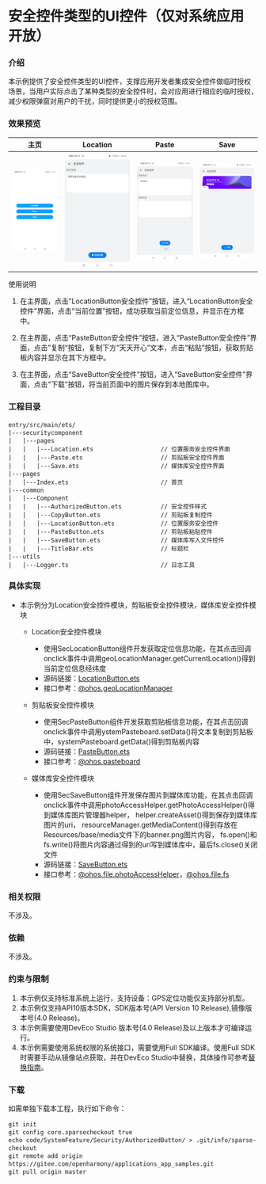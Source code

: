 # 安全控件类型的UI控件（仅对系统应用开放）

### 介绍

本示例提供了安全控件类型的UI控件，支撑应用开发者集成安全控件做临时授权场景，当用户实际点击了某种类型的安全控件时，会对应用进行相应的临时授权，减少权限弹窗对用户的干扰，同时提供更小的授权范围。

### 效果预览

|                   主页                   |                    Location                    |                  Paste                   |                **Save**                |
|:--------------------------------------:|:----------------------------------------------:|:----------------------------------------:|:--------------------------------------:|
| ![main](screenshots/devices/main.jpeg) | ![location](screenshots/devices/location.jpeg) | ![paste](screenshots/devices/paste.jpeg) | ![save](screenshots/devices/save.jpeg) |

使用说明
1. 在主界面，点击“LocationButton安全控件”按钮，进入“LocationButton安全控件”界面，点击“当前位置”按钮，成功获取当前定位信息，并显示在方框中。

2. 在主界面，点击“PasteButton安全控件”按钮，进入“PasteButton安全控件”界面，点击”复制“按钮，复制下方“天天开心”文本，点击“粘贴”按钮，获取剪贴板内容并显示在其下方框中。

3. 在主界面，点击“SaveButton安全控件”按钮，进入“SaveButton安全控件”界面，点击“下载”按钮，将当前页面中的图片保存到本地图库中。

### 工程目录

```
entry/src/main/ets/
|---securitycomponent
|   |---pages
|   |   |---Location.ets                   // 位置服务安全控件界面
|   |   |---Paste.ets                      // 剪贴板安全控件界面
|   |   |---Save.ets                       // 媒体库安全控件界面
|---pages
|   |---Index.ets                          // 首页
|---common
|   |---Component
|   |   |---AuthorizedButton.ets           // 安全控件样式
|   |   |---CopyButton.ets                 // 剪贴板复制控件
|   |   |---LocationButton.ets             // 位置服务安全控件
|   |   |---PasteButton.ets                // 剪贴板粘贴控件
|   |   |---SaveButton.ets                 // 媒体库写入文件控件
|   |   |---TitleBar.ets                   // 标题栏
|---utils
|   |---Logger.ts                          // 日志工具
```

### 具体实现

* 本示例分为Location安全控件模块，剪贴板安全控件模块，媒体库安全控件模块

  * Location安全控件模块
  
    * 使用SecLocationButton组件开发获取定位信息功能，在其点击回调onclick事件中调用geoLocationManager.getCurrentLocation()得到当前定位信息经纬度
    * 源码链接：[LocationButton.ets](entry/src/main/ets/common/Component/LocationButton.ets)
    * 接口参考：[@ohos.geoLocationManager](https://gitee.com/openharmony/docs/blob/master/zh-cn/application-dev/reference/apis/js-apis-geoLocationManager.md#geolocationmanagergetcurrentlocation)

  * 剪贴板安全控件模块
  
    * 使用SecPasteButton组件开发获取剪贴板信息功能，在其点击回调onclick事件中调用ystemPasteboard.setData()将文本复制到剪贴板中，systemPasteboard.getData()得到剪贴板内容
    * 源码链接：[PasteButton.ets](entry/src/main/ets/common/Component/PasteButton.ets)
    * 接口参考：[@ohos.pasteboard](https://gitee.com/openharmony/docs/blob/master/zh-cn/application-dev/reference/apis-basic-services-kit/js-apis-pasteboard.md#getdata9)

  * 媒体库安全控件模块
  
    * 使用SecSaveButton组件开发保存图片到媒体库功能，在其点击回调onclick事件中调用photoAccessHelper.getPhotoAccessHelper()得到媒体库图片管理器helper， 
    helper.createAsset()得到保存到媒体库图片的uri，
    resourceManager.getMediaContent()得到存放在Resources/base/media文件下的banner.png图片内容，
    fs.open()和fs.write()将图片内容通过得到的uri写到媒体库中，最后fs.close()关闭文件
    * 源码链接：[SaveButton.ets](entry/src/main/ets/common/Component/SaveButton.ets)
    * 接口参考：[@ohos.file.photoAccessHelper](https://gitee.com/openharmony/docs/blob/master/zh-cn/application-dev/reference/apis-media-library-kit/js-apis-photoAccessHelper.md)，[@ohos.file.fs](https://gitee.com/openharmony/docs/blob/master/zh-cn/application-dev/reference/apis-core-file-kit/js-apis-file-fs.md)

### 相关权限

不涉及。

### 依赖

不涉及。

### 约束与限制

1. 本示例仅支持标准系统上运行，支持设备：GPS定位功能仅支持部分机型。
2. 本示例仅支持API10版本SDK，SDK版本号(API Version 10 Release),镜像版本号(4.0 Release)。
3. 本示例需要使用DevEco Studio 版本号(4.0 Release)及以上版本才可编译运行。
4. 本示例需要使用系统权限的系统接口，需要使用Full SDK编译。使用Full SDK时需要手动从镜像站点获取，并在DevEco Studio中替换，具体操作可参考[替换指南](https://gitee.com/openharmony/docs/blob/master/zh-cn/application-dev/faqs/full-sdk-switch-guide.md)。

### 下载

如需单独下载本工程，执行如下命令：

```
git init
git config core.sparsecheckout true
echo code/SystemFeature/Security/AuthorizedButton/ > .git/info/sparse-checkout
git remote add origin https://gitee.com/openharmony/applications_app_samples.git
git pull origin master
```

